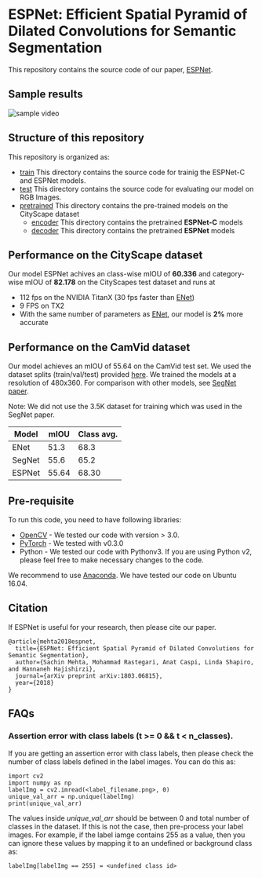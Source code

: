#  ESPNet: Efficient Spatial Pyramid of Dilated Convolutions for Semantic Segmentation

This repository contains the source code of our paper, [ESPNet](https://arxiv.org/abs/1803.06815).

## Sample results

![sample video](/sample_video/sample_1.avi')


## Structure of this repository
This repository is organized as:
* [train](/train/) This directory contains the source code for trainig the ESPNet-C and ESPNet models.
* [test](/test/) This directory contains the source code for evaluating our model on RGB Images.
* [pretrained](/pretrained/) This directory contains the pre-trained models on the CityScape dataset
  * [encoder](/pretrained/encoder/) This directory contains the pretrained **ESPNet-C** models
  * [decoder](/pretrained/decoder/) This directory contains the pretrained **ESPNet** models


## Performance on the CityScape dataset

Our model ESPNet achives an class-wise mIOU of **60.336** and category-wise mIOU of **82.178** on the CityScapes test dataset and runs at 
* 112 fps on the NVIDIA TitanX (30 fps faster than [ENet](https://arxiv.org/abs/1606.02147))
* 9 FPS on TX2
* With the same number of parameters as [ENet](https://arxiv.org/abs/1606.02147), our model is **2%** more accurate

## Performance on the CamVid dataset

Our model achieves an mIOU of 55.64 on the CamVid test set. We used the dataset splits (train/val/test) provided [here](https://github.com/alexgkendall/SegNet-Tutorial). We trained the models at a resolution of 480x360. For comparison  with other models, see [SegNet paper](https://ieeexplore.ieee.org/document/7803544/).

Note: We did not use the 3.5K dataset for training which was used in the SegNet paper.

| Model | mIOU | Class avg. | 
| -- | -- | -- |
| ENet | 51.3 | 68.3 | 
| SegNet | 55.6 | 65.2 | 
| ESPNet | 55.64 | 68.30 | 

## Pre-requisite

To run this code, you need to have following libraries:
* [OpenCV](https://opencv.org/) - We tested our code with version > 3.0.
* [PyTorch](http://pytorch.org/) - We tested with v0.3.0
* Python - We tested our code with Pythonv3. If you are using Python v2, please feel free to make necessary changes to the code. 

We recommend to use [Anaconda](https://conda.io/docs/user-guide/install/linux.html). We have tested our code on Ubuntu 16.04.

## Citation
If ESPNet is useful for your research, then please cite our paper.
```
@article{mehta2018espnet,
  title={ESPNet: Efficient Spatial Pyramid of Dilated Convolutions for Semantic Segmentation},
  author={Sachin Mehta, Mohammad Rastegari, Anat Caspi, Linda Shapiro, and Hannaneh Hajishirzi},
  journal={arXiv preprint arXiv:1803.06815},
  year={2018}
}
```


## FAQs

### Assertion error with class labels (t >= 0 && t < n_classes).

If you are getting an assertion error with class labels, then please check the number of class labels defined in the label images. You can do this as:

```
import cv2
import numpy as np
labelImg = cv2.imread(<label_filename.png>, 0)
unique_val_arr = np.unique(labelImg)
print(unique_val_arr)
```
The values inside *unique_val_arr* should be between 0 and total number of classes in the dataset. If this is not the case, then pre-process your label images. For example, if the label iamge contains 255 as a value, then you can ignore these values by mapping it to an undefined or background class as:

```
labelImg[labelImg == 255] = <undefined class id>
```
